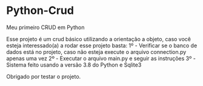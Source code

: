 # Python-Crud
Meu primeiro CRUD em Python

Esse projeto é um crud básico utilizando a orientação a objeto, caso você esteja interessado(a) a rodar esse projeto basta:
  1º - Verificar se o banco de dados está no projeto, caso não esteja execute o arquivo connection.py apenas uma vez
  2º - Executar o arquivo main.py e seguir as instruções
  3º - Sistema feito usando a versão 3.8 do Python e Sqlite3

Obrigado por testar o projeto.
